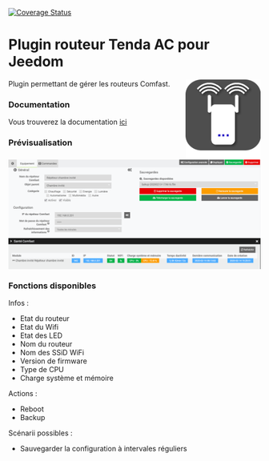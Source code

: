 [![Coverage Status](https://coveralls.io/repos/github/Flobul/Jeedom-Comfast/badge.svg?branch=master)](https://coveralls.io/github/Flobul/Jeedom-Comfast?branch=master)

# Plugin routeur Tenda AC pour Jeedom

<img src="docs/images/comfast_icon.png" align="right" height="160" width="150">

Plugin permettant de gérer les routeurs Comfast.


### Documentation

Vous trouverez la documentation [ici](https://github.com/Flobul/Jeedom-Comfast/tree/master/docs/fr_FR/index.md)


### Prévisualisation

<img src="docs/images/comfast_screenshot1.png" align="center">

<img src="docs/images/comfast_screenshot2.png" align="center">


### Fonctions disponibles

Infos :
* Etat du routeur
* Etat du Wifi
* Etat des LED
* Nom du routeur
* Nom des SSiD WiFi
* Version de firmware
* Type de CPU
* Charge système et mémoire

Actions :
* Reboot
* Backup

Scénarii possibles :
* Sauvegarder la configuration à intervales réguliers
